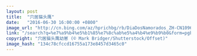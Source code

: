 ```yaml
---
layout: post
title:  "穴居猫头鹰"
date:   "2016-06-30 16:00:00 +0800"
image_url: "http://cn.bing.com/az/hprichbg/rb/DiaDosNamorados_ZH-CN10966266512_1920x1080.jpg"
link: "/search?q=%e7%a9%b4%e5%b1%85%e7%8c%ab%e5%a4%b4%e9%b9%b0&form=pgbar1&mkt=zh-cn"
copyright: "穴居猫头鹰幼崽 (© Mark Bridger/Shutterstock/Offset)"
image_hash: "134c78cfccd16755a173e8457d3465c0"
---
```

